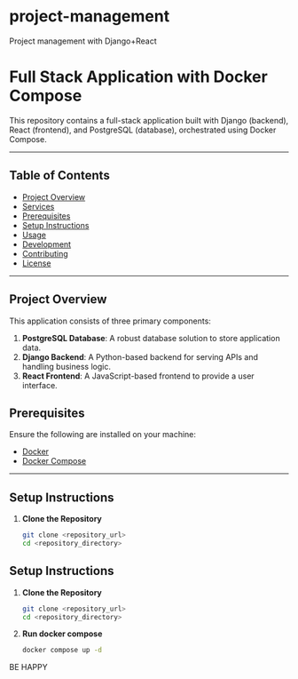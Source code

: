 # project-management
Project management with Django+React

# Full Stack Application with Docker Compose

This repository contains a full-stack application built with Django (backend), React (frontend), and PostgreSQL (database), orchestrated using Docker Compose.

---

## Table of Contents
- [Project Overview](#project-overview)
- [Services](#services)
- [Prerequisites](#prerequisites)
- [Setup Instructions](#setup-instructions)
- [Usage](#usage)
- [Development](#development)
- [Contributing](#contributing)
- [License](#license)

---

## Project Overview

This application consists of three primary components:
1. **PostgreSQL Database**: A robust database solution to store application data.
2. **Django Backend**: A Python-based backend for serving APIs and handling business logic.
3. **React Frontend**: A JavaScript-based frontend to provide a user interface.


## Prerequisites

Ensure the following are installed on your machine:
- [Docker](https://www.docker.com/)
- [Docker Compose](https://docs.docker.com/compose/)

---

## Setup Instructions

1. **Clone the Repository**
   ```bash
   git clone <repository_url>
   cd <repository_directory>
## Setup Instructions

1. **Clone the Repository**
   ```bash
   git clone <repository_url>
   cd <repository_directory>

2. **Run docker compose**
   ```bash
   docker compose up -d

BE HAPPY